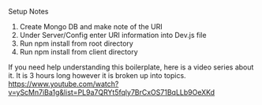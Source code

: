 Setup Notes

1. Create Mongo DB and make note of the URI 
2. Under Server/Config enter URI information into Dev.js file 
3. Run npm install from root directory 
4. Run npm install from client directory 


If you need help understanding this boilerplate, here is a video series about it. It is 3 hours long however it is broken up into topics.
https://www.youtube.com/watch?v=yScMn7iBa1g&list=PL9a7QRYt5fqly7BrCxOS71BqLLb9OeXKd